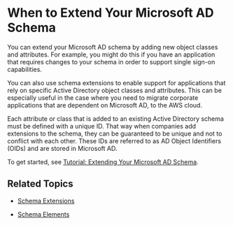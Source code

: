 # When to Extend Your Microsoft AD Schema<a name="schema_when_to_extend"></a>

You can extend your Microsoft AD schema by adding new object classes and attributes\. For example, you might do this if you have an application that requires changes to your schema in order to support single sign\-on capabilities\. 

You can also use schema extensions to enable support for applications that rely on specific Active Directory object classes and attributes\. This can be especially useful in the case where you need to migrate corporate applications that are dependent on Microsoft AD, to the AWS cloud\.

Each attribute or class that is added to an existing Active Directory schema must be defined with a unique ID\. That way when companies add extensions to the schema, they can be guaranteed to be unique and not to conflict with each other\. These IDs are referred to as AD Object Identifiers \(OIDs\) and are stored in Microsoft AD\.

To get started, see [Tutorial: Extending Your Microsoft AD Schema](tutorial_extending_ad_schema.md)\.

## Related Topics<a name="schemaextend_related"></a>

+ [Schema Extensions](schema_extensions.md)

+ [Schema Elements](schema_elements.md)